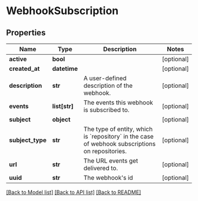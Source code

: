 # WebhookSubscription

## Properties
Name | Type | Description | Notes
------------ | ------------- | ------------- | -------------
**active** | **bool** |  | [optional] 
**created_at** | **datetime** |  | [optional] 
**description** | **str** | A user-defined description of the webhook. | [optional] 
**events** | **list[str]** | The events this webhook is subscribed to. | [optional] 
**subject** | **object** |  | [optional] 
**subject_type** | **str** | The type of entity, which is &#x60;repository&#x60; in the case of webhook subscriptions on repositories. | [optional] 
**url** | **str** | The URL events get delivered to. | [optional] 
**uuid** | **str** | The webhook&#39;s id | [optional] 

[[Back to Model list]](../README.md#documentation-for-models) [[Back to API list]](../README.md#documentation-for-api-endpoints) [[Back to README]](../README.md)


